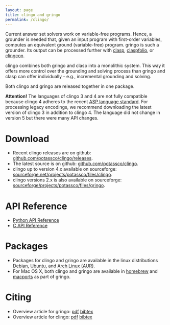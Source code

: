 ```yaml
---
layout: page
title: clingo and gringo
permalink: /clingo/
---
```


Current answer set solvers work on variable-free programs.
Hence, a grounder is needed that, given an input program with first-order variables, computes an equivalent ground (variable-free) program.
gringo is such a grounder.
Its output can be processed further with [clasp](/clasp/), [claspfolio](/claspfolio/), or [clingcon](/clingcon/).

clingo combines both gringo and clasp into a monolithic system.
This way it offers more control over the grounding and solving process than gringo and clasp can offer individually - e.g., incremental grounding and solving.

Both clingo and gringo are released together in one package.

**Attention!** The languages of clingo 3 and 4 are not fully compatible because clingo 4 adheres to the recent [ASP language standard](https://www.mat.unical.it/aspcomp2013/ASPStandardization).
For processing legacy encodings, we recommend downloading the latest version of clingo 3 in addition to clingo 4.
The language did not change in version 5 but there were many API changes.

# Download

- Recent clingo releases are on github: [github.com/potassco/clingo/releases](https://github.com/potassco/clingo/releases).
- The latest source is on github: [github.com/potassco/clingo](https://github.com/potassco/clingo).
- clingo up to version 4.x available on sourceforge: [sourceforge.net/projects/potassco/files/clingo](https://sourceforge.net/projects/potassco/files/clingo/).
- clingo versions 2.x is also available on sourceforge: [sourceforge/projects/potassco/files/gringo](https://sourceforge.net/projects/potassco/files/gringo/).

# API Reference

- [Python API Reference](/clingo/python-api/current/clingo.html) 
- [C API Reference](/clingo/c-api/current/)

# Packages

- Packages for clingo and gringo are available in the linux distributions
[Debian](https://www.debian.org/),
[Ubuntu](http://www.ubuntu.com/), and
[Arch Linux (AUR)](https://aur.archlinux.org/).
- For Mac OS X, both clingo and gringo are available in
[homebrew](http://brew.sh/) and
[macports](https://www.macports.org/)
as part of gringo.

# Citing

- Overview article for gringo:
[pdf](http://www.cs.uni-potsdam.de/wv/pdfformat/gekakosc11a.pdf)
[bibtex](http://www.cs.uni-potsdam.de/wv/bibtex/gekakosc11a.bib)
- Overview article for clingo:
[pdf](http://www.cs.uni-potsdam.de/wv/pdfformat/gekakasc14b.pdf)
[bibtex](http://www.cs.uni-potsdam.de/wv/bibtex/gekakasc14b.bib)

